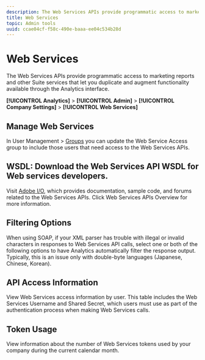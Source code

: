 ```yaml
---
description: The Web Services APIs provide programmatic access to marketing reports and other Suite services that let you duplicate and augment functionality available through the Analytics interface.
title: Web Services
topic: Admin tools
uuid: ccae04cf-f58c-490e-baaa-ee04c534b28d
---
```


# Web Services

The Web Services APIs provide programmatic access to marketing reports and other Suite services that let you duplicate and augment functionality available through the Analytics interface.

 **[!UICONTROL Analytics]** > **[!UICONTROL Admin]** > **[!UICONTROL Company Settings]** > **[!UICONTROL Web Services]** 

## Manage Web Services

In User Management > [Groups](/help/admin/user-management2/c-user-groups/groups.md) you can update the Web Service Access group to include those users that need access to the Web Services APIs.

## WSDL: Download the Web Services API WSDL for Web services developers.

Visit [Adobe I/O](https://www.adobe.io/apis/experiencecloud/analytics.html), which provides documentation, sample code, and forums related to the Web Services APIs. Click Web Services APIs Overview for more information.

## Filtering Options

When using SOAP, if your XML parser has trouble with illegal or invalid characters in responses to Web Services API calls, select one or both of the following options to have Analytics automatically filter the response output. Typically, this is an issue only with double-byte languages (Japanese, Chinese, Korean).

## API Access Information

View Web Services access information by user. This table includes the Web Services Username and Shared Secret, which users must use as part of the authentication process when making Web Services calls.

## Token Usage

View information about the number of Web Services tokens used by your company during the current calendar month.
